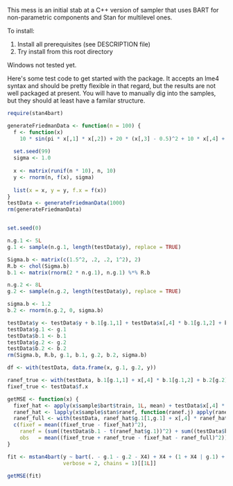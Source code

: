 This mess is an initial stab at a C++ version of sampler that uses BART for non-parametric components and Stan for multilevel ones.

To install:
  1. Install all prerequisites (see DESCRIPTION file)
  2. Try install from this root directory

Windows not tested yet.

Here's some test code to get started with the package. It accepts an lme4 syntax and should be pretty flexible in that regard, but the results are not well packaged at present. You will have to manually dig into the samples, but they should at least have a familar structure.

```R
require(stan4bart)

generateFriedmanData <- function(n = 100) {
  f <- function(x)
    10 * sin(pi * x[,1] * x[,2]) + 20 * (x[,3] - 0.5)^2 + 10 * x[,4] + 5 * x[,5]
  
  set.seed(99)
  sigma <- 1.0
  
  x <- matrix(runif(n * 10), n, 10)
  y <- rnorm(n, f(x), sigma)
  
  list(x = x, y = y, f.x = f(x))
}
testData <- generateFriedmanData(1000)
rm(generateFriedmanData)


set.seed(0)

n.g.1 <- 5L
g.1 <- sample(n.g.1, length(testData$y), replace = TRUE)

Sigma.b <- matrix(c(1.5^2, .2, .2, 1^2), 2)
R.b <- chol(Sigma.b)
b.1 <- matrix(rnorm(2 * n.g.1), n.g.1) %*% R.b

n.g.2 <- 8L
g.2 <- sample(n.g.2, length(testData$y), replace = TRUE)

sigma.b <- 1.2
b.2 <- rnorm(n.g.2, 0, sigma.b)

testData$y <- testData$y + b.1[g.1,1] + testData$x[,4] * b.1[g.1,2] + b.2[g.2]
testData$g.1 <- g.1
testData$b.1 <- b.1
testData$g.2 <- g.2
testData$b.2 <- b.2
rm(Sigma.b, R.b, g.1, b.1, g.2, b.2, sigma.b)

df <- with(testData, data.frame(x, g.1, g.2, y))

ranef_true <- with(testData, b.1[g.1,1] + x[,4] * b.1[g.1,2] + b.2[g.2])
fixef_true <- testData$f.x

getMSE <- function(x) {
  fixef_hat <- apply(x$sample$bart$train, 1L, mean) + testData$x[,4] * apply(x$sample$stan$fixef, 1, mean)
  ranef_hat <- lapply(x$sample$stan$ranef, function(ranef.j) apply(ranef.j, c(1, 2), mean))
  ranef_full <- with(testData, ranef_hat$g.1[1,g.1] + x[,4] * ranef_hat$g.1[2,g.1] + ranef_hat$g.2[g.2])
  c(fixef = mean((fixef_true - fixef_hat)^2),
    ranef = (sum((testData$b.1 - t(ranef_hat$g.1))^2) + sum((testData$b.2 - ranef_hat$g.2)^2)) / (length(testData$b.1) + length(testData$b.2)),
    obs   = mean((fixef_true + ranef_true - fixef_hat - ranef_full)^2))
}

fit <- mstan4bart(y ~ bart(. - g.1 - g.2 - X4) + X4 + (1 + X4 | g.1) + (1 | g.2), df,
                  verbose = 2, chains = 1)[[1L]]

getMSE(fit)
```

